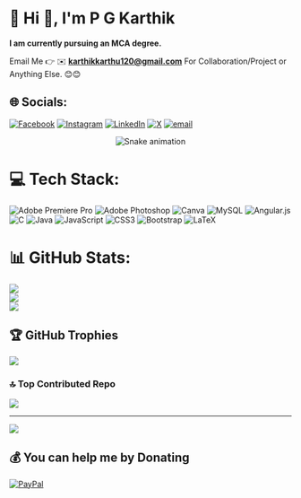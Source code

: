 # 💫 Hi 👋, I'm P G Karthik
**I am currently pursuing an MCA degree.**

Email Me 👉 ✉️ **karthikkarthu120@gmail.com** For Collaboration/Project or Anything Else. 😊😊

## 🌐 Socials:
[![Facebook](https://img.shields.io/badge/Facebook-%231877F2.svg?logo=Facebook&logoColor=white)](https://facebook.com/karthik.karthu.904) [![Instagram](https://img.shields.io/badge/Instagram-%23E4405F.svg?logo=Instagram&logoColor=white)](https://instagram.com/iam_karthi_20) [![LinkedIn](https://img.shields.io/badge/LinkedIn-%230077B5.svg?logo=linkedin&logoColor=white)](https://www.linkedin.com/in/pg-karthik) [![X](https://img.shields.io/badge/X-black.svg?logo=X&logoColor=white)](https://x.com/KarthikKarthu11) [![email](https://img.shields.io/badge/Email-D14836?logo=gmail&logoColor=white)](mailto:karthikkarthu120@gmail.com) 


<div align="center">
  <img src="https://profile-readme-generator.com/assets/snake.svg" alt="Snake animation" />
</div>

# 💻 Tech Stack:
![Adobe Premiere Pro](https://img.shields.io/badge/Adobe%20Premiere%20Pro-9999FF.svg?style=for-the-badge&logo=Adobe%20Premiere%20Pro&logoColor=white) ![Adobe Photoshop](https://img.shields.io/badge/adobe%20photoshop-%2331A8FF.svg?style=for-the-badge&logo=adobe%20photoshop&logoColor=white) ![Canva](https://img.shields.io/badge/Canva-%2300C4CC.svg?style=for-the-badge&logo=Canva&logoColor=white) ![MySQL](https://img.shields.io/badge/mysql-4479A1.svg?style=for-the-badge&logo=mysql&logoColor=white) ![Angular.js](https://img.shields.io/badge/angular.js-%23E23237.svg?style=for-the-badge&logo=angularjs&logoColor=white) ![C](https://img.shields.io/badge/c-%2300599C.svg?style=for-the-badge&logo=c&logoColor=white) ![Java](https://img.shields.io/badge/java-%23ED8B00.svg?style=for-the-badge&logo=openjdk&logoColor=white) ![JavaScript](https://img.shields.io/badge/javascript-%23323330.svg?style=for-the-badge&logo=javascript&logoColor=%23F7DF1E) ![CSS3](https://img.shields.io/badge/css3-%231572B6.svg?style=for-the-badge&logo=css3&logoColor=white) ![Bootstrap](https://img.shields.io/badge/bootstrap-%238511FA.svg?style=for-the-badge&logo=bootstrap&logoColor=white) ![LaTeX](https://img.shields.io/badge/latex-%23008080.svg?style=for-the-badge&logo=latex&logoColor=white)

# 📊 GitHub Stats:
![](https://github-readme-stats.vercel.app/api?username=karthikkarthu120&theme=dark&hide_border=false&include_all_commits=true&count_private=false)<br/>
![](https://nirzak-streak-stats.vercel.app/?user=karthikkarthu120&theme=dark&hide_border=false)<br/>
![](https://github-readme-stats.vercel.app/api/top-langs/?username=karthikkarthu120&theme=dark&hide_border=false&include_all_commits=true&count_private=false&layout=compact)

## 🏆 GitHub Trophies
![](https://github-profile-trophy.vercel.app/?username=karthikkarthu120&theme=dark&no-frame=false&no-bg=true&margin-w=4)

### 🔝 Top Contributed Repo
![](https://github-contributor-stats.vercel.app/api?username=karthikkarthu120&limit=5&theme=dark&combine_all_yearly_contributions=true)

---
[![](https://visitcount.itsvg.in/api?id=karthikkarthu120&icon=0&color=0)](https://visitcount.itsvg.in)

## 💰 You can help me by Donating
[![PayPal](https://img.shields.io/badge/PayPal-00457C?style=for-the-badge&logo=paypal&logoColor=white)](https://paypal.me/karthikkarthu120) 

  
<!-- Proudly created with GPRM ( https://gprm.itsvg.in ) -->

